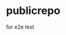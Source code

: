 # publicrepo
for e2e test



















































































































































































































































































































































































































































































































































































































































